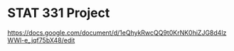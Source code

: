 # STAT 331 Project

https://docs.google.com/document/d/1eQhykRwcQQ9t0KrNK0hiZJG8d4lzWWl-e_jqf75bX48/edit

